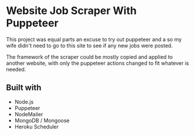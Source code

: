 # Website Job Scraper With Puppeteer

This project was equal parts an excuse to try out puppeteer and a so my wife didn't need to go to this site to see if any new jobs were posted.

The framework of the scraper could be mostly copied and applied to another website, with only the puppeteer actions changed to fit whatever is needed.

## Built with

- Node.js
- Puppeteer
- NodeMailer
- MongoDB / Mongoose
- Heroku Scheduler
